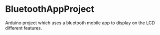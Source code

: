 # BluetoothAppProject
Arduino project which uses a bluetooth mobile app to display on the LCD different features. 

